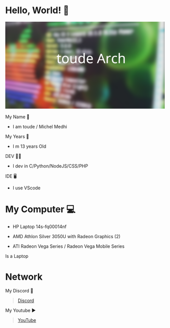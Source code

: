 # Hello, World! 👋

![image](https://github.com/toude-Archs/Profile/blob/main/mmmmmm.png?raw=true)


My Name 👦 
- I am toude / Michel Medhi                    

My Years 🎂
- I m 13 years Old 

DEV 👨‍💻
- I dev in C/Python/NodeJS/CSS/PHP 

IDE 🖥️

- I use VScode

# My Computer 💻

        
  
   
   - HP Laptop 14s-fq00014nf 
   
   - AMD Athlon Silver 3050U with Radeon Graphics (2) 
   
   - ATI Radeon Vega Series / Radeon Vega Mobile Series 
   

 Is a Laptop

 
 # Network
 
 My Discord 🎤
 >[Discord](https://discord.gg/z5gg4J4J33)
 
 My Youtube ▶️
 >[YouTube](https://www.youtube.com/channel/UC1aCxBgaouzoEV3PVpOsxSw)
